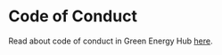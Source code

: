 # Code of Conduct

Read about code of conduct in Green Energy Hub [here](https://github.com/Energinet-DataHub/green-energy-hub/blob/main/docs/code-of-conduct.md).
